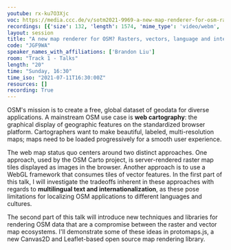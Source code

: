 ```yaml
---
youtube: rx-ku7O3Xjc
voc: https://media.ccc.de/v/sotm2021-9969-a-new-map-renderer-for-osm-rasters-vectors-language-and-internationalization
recordings: [{'size': 132, 'length': 1574, 'mime_type': 'video/webm', 'language': 'eng', 'filename': 'sotm2021-9969-eng-A_new_map_renderer_for_OSM_Rasters_vectors_language_and_internationalization_webm-hd.webm', 'state': 'new', 'folder': 'webm-hd', 'high_quality': True, 'width': 1920, 'height': 1080, 'updated_at': '2021-10-31T01:29:38.850+02:00', 'recording_url': 'https://cdn.media.ccc.de/events/sotm/2021/webm-hd/sotm2021-9969-eng-A_new_map_renderer_for_OSM_Rasters_vectors_language_and_internationalization_webm-hd.webm', 'url': 'https://api.media.ccc.de/public/recordings/55473', 'event_url': 'https://api.media.ccc.de/public/events/9f6c1315-0754-5346-8fc4-7b5f2b97b66e', 'conference_url': 'https://api.media.ccc.de/public/conferences/sotm2021'}, {'size': 24, 'length': 1574, 'mime_type': 'audio/mpeg', 'language': 'eng', 'filename': 'sotm2021-9969-eng-A_new_map_renderer_for_OSM_Rasters_vectors_language_and_internationalization_mp3.mp3', 'state': 'new', 'folder': 'mp3', 'high_quality': False, 'width': 0, 'height': 0, 'updated_at': '2021-10-31T00:57:34.827+02:00', 'recording_url': 'https://cdn.media.ccc.de/events/sotm/2021/mp3/sotm2021-9969-eng-A_new_map_renderer_for_OSM_Rasters_vectors_language_and_internationalization_mp3.mp3', 'url': 'https://api.media.ccc.de/public/recordings/55472', 'event_url': 'https://api.media.ccc.de/public/events/9f6c1315-0754-5346-8fc4-7b5f2b97b66e', 'conference_url': 'https://api.media.ccc.de/public/conferences/sotm2021'}, {'size': 62, 'length': 1574, 'mime_type': 'video/webm', 'language': 'eng', 'filename': 'sotm2021-9969-eng-A_new_map_renderer_for_OSM_Rasters_vectors_language_and_internationalization_webm-sd.webm', 'state': 'new', 'folder': 'webm-sd', 'high_quality': False, 'width': 720, 'height': 576, 'updated_at': '2021-10-31T00:41:35.492+02:00', 'recording_url': 'https://cdn.media.ccc.de/events/sotm/2021/webm-sd/sotm2021-9969-eng-A_new_map_renderer_for_OSM_Rasters_vectors_language_and_internationalization_webm-sd.webm', 'url': 'https://api.media.ccc.de/public/recordings/55470', 'event_url': 'https://api.media.ccc.de/public/events/9f6c1315-0754-5346-8fc4-7b5f2b97b66e', 'conference_url': 'https://api.media.ccc.de/public/conferences/sotm2021'}, {'size': 49, 'length': 1574, 'mime_type': 'video/mp4', 'language': 'eng', 'filename': 'sotm2021-9969-eng-A_new_map_renderer_for_OSM_Rasters_vectors_language_and_internationalization_sd.mp4', 'state': 'new', 'folder': 'h264-sd', 'high_quality': False, 'width': 720, 'height': 576, 'updated_at': '2021-10-31T00:21:35.919+02:00', 'recording_url': 'https://cdn.media.ccc.de/events/sotm/2021/h264-sd/sotm2021-9969-eng-A_new_map_renderer_for_OSM_Rasters_vectors_language_and_internationalization_sd.mp4', 'url': 'https://api.media.ccc.de/public/recordings/55469', 'event_url': 'https://api.media.ccc.de/public/events/9f6c1315-0754-5346-8fc4-7b5f2b97b66e', 'conference_url': 'https://api.media.ccc.de/public/conferences/sotm2021'}, {'size': 132, 'length': 1574, 'mime_type': 'video/mp4', 'language': 'eng', 'filename': 'sotm2021-9969-eng-A_new_map_renderer_for_OSM_Rasters_vectors_language_and_internationalization_hd.mp4', 'state': 'new', 'folder': 'h264-hd', 'high_quality': True, 'width': 1920, 'height': 1080, 'updated_at': '2021-10-30T22:39:55.166+02:00', 'recording_url': 'https://cdn.media.ccc.de/events/sotm/2021/h264-hd/sotm2021-9969-eng-A_new_map_renderer_for_OSM_Rasters_vectors_language_and_internationalization_hd.mp4', 'url': 'https://api.media.ccc.de/public/recordings/55454', 'event_url': 'https://api.media.ccc.de/public/events/9f6c1315-0754-5346-8fc4-7b5f2b97b66e', 'conference_url': 'https://api.media.ccc.de/public/conferences/sotm2021'}]
layout: session
title: "A new map renderer for OSM? Rasters, vectors, language and internationalization"
code: "JGF9WA"
speaker_names_with_affiliations: ['Brandon Liu']
room: "Track 1 - Talks"
length: "20"
time: "Sunday, 16:30"
time_iso: "2021-07-11T16:30:00Z"
resources: []
recording: True
---
```

OSM's mission is to create a free, global dataset of geodata for diverse applications. A mainstream OSM use case is **web cartography**: the graphical display of geographic features on the standardized browser platform. Cartographers want to make beautiful, labeled, multi-resolution maps; maps need to be loaded progressively for a smooth user experience. 

The web map status quo centers around two distinct approaches. One approach, used by the OSM Carto project, is server-rendered raster map tiles displayed as images in the browser. Another approach is to use a WebGL framework that consumes tiles of vector features. In the first part of this talk, I will investigate the tradeoffs inherent in these approaches with regards to **multilingual text and internationalization**, as these pose limitations for localizing OSM applications to different languages and cultures. 

The second part of this talk will introduce new techniques and libraries for rendering OSM data that are a compromise between the raster and vector map ecosystems. I'll demonstrate some of these ideas in protomaps.js, a new Canvas2D and Leaflet-based open source map rendering library.
